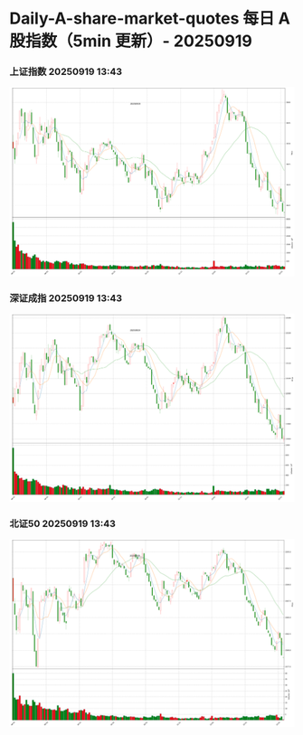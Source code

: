 
# Daily-A-share-market-quotes 每日 A 股指数（5min 更新）- 20250919

### 上证指数 20250919 13:43
![](./fig/2025/9/20250919-sh000001.png)

### 深证成指 20250919 13:43
![](./fig/2025/9/20250919-sz399001.png)

### 北证50 20250919 13:43
![](./fig/2025/9/20250919-bj899050.png)
